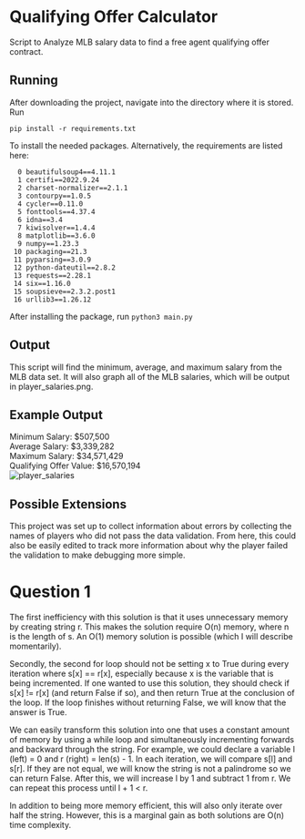 # Qualifying Offer Calculator
Script to Analyze MLB salary data to find a free agent qualifying offer contract.
## Running
After downloading the project, navigate into the directory where it is stored.  Run

    pip install -r requirements.txt
To install the needed packages.
Alternatively, the requirements are listed here:

      0 beautifulsoup4==4.11.1
      1 certifi==2022.9.24
      2 charset-normalizer==2.1.1
      3 contourpy==1.0.5
      4 cycler==0.11.0
      5 fonttools==4.37.4
      6 idna==3.4
      7 kiwisolver==1.4.4
      8 matplotlib==3.6.0
      9 numpy==1.23.3
     10 packaging==21.3
     11 pyparsing==3.0.9
     12 python-dateutil==2.8.2
     13 requests==2.28.1
     14 six==1.16.0
     15 soupsieve==2.3.2.post1
     16 urllib3==1.26.12
After installing the package, run `python3 main.py`
## Output
This script will find the minimum, average, and maximum salary from the MLB data set.  It will also graph all of the MLB salaries, which will be output in player_salaries.png.
## Example Output
Minimum Salary: $507,500  
Average Salary: $3,339,282  
Maximum Salary: $34,571,429  
Qualifying Offer Value: $16,570,194  
![player_salaries](https://user-images.githubusercontent.com/94880155/193928192-1559edb9-3270-4823-b8ad-4645bfde0184.png)
## Possible Extensions
This project was set up to collect information about errors by collecting the names of players who did not pass the data validation.  From here, this could also be easily edited to track more information about why the player failed the validation to make debugging more simple.

# Question 1

The first inefficiency with this solution is that it uses unnecessary memory by creating string r.  This makes the solution require O(n) memory, where n is the length of s. An O(1) memory solution is possible (which I will describe momentarily).

Secondly, the second for loop should not be setting x to True during every iteration where s[x] == r[x], especially because x is the variable that is being incremented.  If one wanted to use this solution, they should check if s[x] != r[x] (and return False if so), and then return True at the conclusion of the loop.  If the loop finishes without returning False, we will know that the answer is True.

We can easily transform this solution into one that uses a constant amount of memory by using a while loop and simultaneously incrementing forwards and backward through the string.  For example, we could declare a variable l (left) = 0 and r (right) = len(s) - 1.  In each iteration, we will compare s[l] and s[r].  If they are not equal, we will know the string is not a palindrome so we can return False.  After this, we will increase l by 1 and subtract 1 from r.  We can repeat this process until l + 1 < r.

In addition to being more memory efficient, this will also only iterate over half the string.  However, this is a marginal gain as both solutions are O(n) time complexity.
